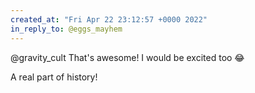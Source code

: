 ```yaml
---
created_at: "Fri Apr 22 23:12:57 +0000 2022"
in_reply_to: @eggs_mayhem
---
```


@gravity_cult That's awesome! I would be excited too 😂

A real part of history!